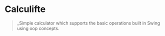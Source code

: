 # Calculifte

>_Simple calculator which supports the basic operations built in Swing using oop concepts.

